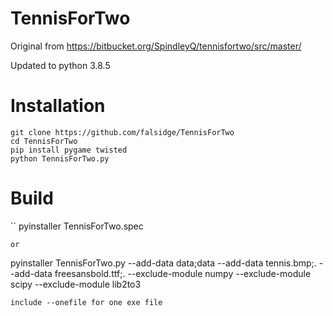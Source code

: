 # TennisForTwo
Original from https://bitbucket.org/SpindleyQ/tennisfortwo/src/master/

Updated to python 3.8.5

# Installation
```
git clone https://github.com/falsidge/TennisForTwo
cd TennisForTwo
pip install pygame twisted
python TennisForTwo.py
```

# Build
``
pyinstaller TennisForTwo.spec
```
or
```
pyinstaller TennisForTwo.py --add-data data;data --add-data tennis.bmp;. --add-data freesansbold.ttf;. --exclude-module numpy --exclude-module scipy --exclude-module lib2to3
``` 
include --onefile for one exe file